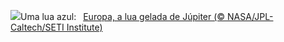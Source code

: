 ![](https://www.bing.com/th?id=OHR.EuropaMoon_PT-BR6260569357_UHD.jpg&w=1000)Uma lua azul:&nbsp;&ensp;[Europa, a lua gelada de Júpiter (© NASA/JPL-Caltech/SETI Institute)](https://www.bing.com/th?id=OHR.EuropaMoon_PT-BR6260569357_UHD.jpg)
<br><br/>
